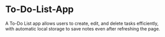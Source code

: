 # To-Do-List-App
 A To-Do List app allows users to create, edit, and delete tasks efficiently, with automatic local storage to save notes even after refreshing the page.
